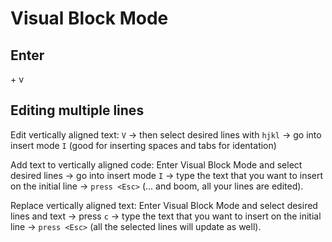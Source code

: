 # Visual Block Mode
## Enter
<Ctrl> + v

## Editing multiple lines

Edit vertically aligned text: `V` -> then select desired lines with `hjkl` -> go into insert mode `I` (good for inserting spaces and tabs for identation)

Add text to vertically aligned code: Enter Visual Block Mode and select desired lines -> go into insert mode `I` -> type the text that you want to insert on the initial line -> `press <Esc>` (... and boom, all your lines are edited).

Replace vertically aligned text:  Enter Visual Block Mode and select desired lines and text -> press `c` -> type the text that you want to insert on the initial line -> `press <Esc>` (all the selected lines will update as well).
